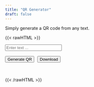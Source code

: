```yaml
---
title: "QR Generator"
draft: false
---
```


Simply generate a QR code from any text.

<!-- JS -->
{{< rawHTML >}}

<script src="https://cdn.jsdelivr.net/npm/qrcodejs@1.0.0/qrcode.min.js"></script>

<script>
    let qr;

    function generateQR() {
      const container = document.getElementById("qrcode");
      container.innerHTML = "";
      const text = document.getElementById("qrInput").value.trim();
      if (!text) return;

      qr = new QRCode(container, {
        text: text,
        width: 256,
        height: 256,
        colorDark: "#000000",
        colorLight: "#ffffff",
        correctLevel: QRCode.CorrectLevel.H
      });
    }

    function downloadQR() {
      const img = document.querySelector("#qrcode img") || document.querySelector("#qrcode canvas");
      if (!img) return;

      const link = document.createElement("a");
      link.download = "qr.png";
      link.href = img.src || img.toDataURL("image/png");
      link.click();
    }
</script>

<style>
  #qrcode img {
      border: 10px solid #ffffff;
  }
</style>

<input type="text" id="qrInput" placeholder="Enter text ..."/>
<br/><br/>
<span style="display: flex; gap: 10px;">
<button onclick="generateQR()">Generate QR</button>
<button onclick="downloadQR()">Download</button>
</span>
<br/>
<div id="qrcode"></div>
<br/>

{{< /rawHTML >}}
